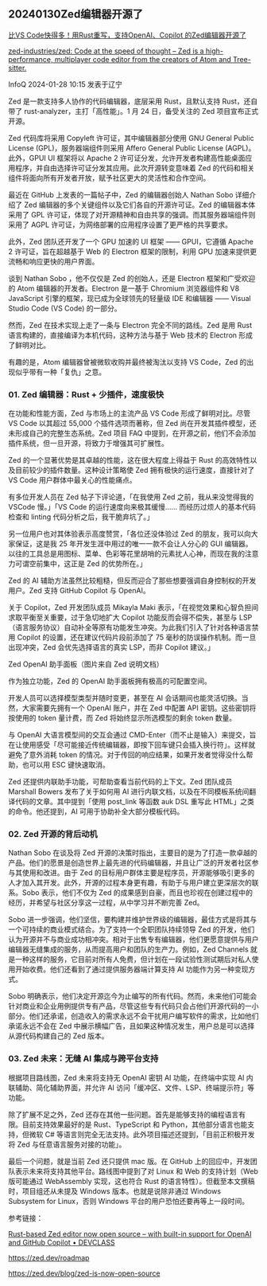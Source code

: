 ## 20240130Zed编辑器开源了

[比VS Code快得多！用Rust重写，支持OpenAI、Copilot 的Zed编辑器开源了](https://mp.weixin.qq.com/s/hXXX97W2hy8FcBRw6FvTjA)

[zed-industries/zed: Code at the speed of thought – Zed is a high-performance, multiplayer code editor from the creators of Atom and Tree-sitter.](https://github.com/zed-industries/zed)

InfoQ 2024-01-28 10:15 发表于辽宁

Zed 是一款支持多人协作的代码编辑器，底层采用 Rust，且默认支持 Rust，还自带了 rust-analyzer，主打「高性能」。1 月 24 日，备受关注的 Zed 项目宣布正式开源。

Zed 代码库将采用 Copyleft 许可证，其中编辑器部分使用 GNU General Public License (GPL)，服务器端组件则采用 Affero General Public License (AGPL)。此外，GPUI UI 框架将以 Apache 2 许可证分发，允许开发者构建高性能桌面应用程序，并自由选择许可证分发其应用。此次开源转变意味着 Zed 的代码和相关组件将面向所有开发者开放，赋予社区更大的灵活性和合作空间。

最近在 GitHub 上发表的一篇帖子中，Zed 的编辑器创始人 Nathan Sobo 详细介绍了 Zed 编辑器的多个关键组件以及它们各自的开源许可证。Zed 的编辑器本体采用了 GPL 许可证，体现了对开源精神和自由共享的强调。而其服务器端组件则采用了 AGPL 许可证，为网络部署的应用程序设置了更严格的共享要求。

此外，Zed 团队还开发了一个 GPU 加速的 UI 框架 —— GPUI，它遵循 Apache 2 许可证，旨在超越基于 Web 的 Electron 框架的限制，利用 GPU 加速来提供更流畅和响应更快的用户界面。

谈到 Nathan Sobo ，他不仅仅是 Zed 的创始人，还是 Electron 框架和广受欢迎的 Atom 编辑器的开发者。Electron 是一基于 Chromium 浏览器组件和 V8 JavaScript 引擎的框架，现已成为全球领先的轻量级 IDE 和编辑器 —— Visual Studio Code (VS Code) 的一部分。

然而，Zed 在技术实现上走了一条与 Electron 完全不同的路线。Zed 是用 Rust 语言构建的，直接编译为本机代码，这种方法与基于 Web 技术的 Electron 形成了鲜明对比。

有趣的是，Atom 编辑器曾被微软收购并最终被淘汰以支持 VS Code，Zed 的出现似乎带有一种「复仇」之意。

### 01. Zed 编辑器：Rust + 少插件，速度极快

在功能和性能方面，Zed 与市场上的主流产品 VS Code 形成了鲜明对比。尽管 VS Code 以其超过 55,000 个插件选项而著称，但 Zed 尚在开发其插件模型，还未形成自己的完整生态系统。Zed 项目 FAQ 中提到，在开源之前，他们不会添加插件系统，但一旦开源，将致力于增强其可扩展性。

Zed 的一个显著优势是其卓越的性能，这在很大程度上得益于 Rust 的高效特性以及目前较少的插件数量。这种设计策略使 Zed 拥有极快的运行速度，直接针对了 VS Code 用户群体中最关心的性能痛点。

有多位开发人员在 Zed 帖子下评论道，「在我使用 Zed 之前，我从来没觉得我的 VSCode 慢。」「VS Code 的运行速度向来极其缓慢…… 而经历过烦人的基本代码检查和 linting 代码分析之后，我干脆弃坑了。」

另一位用户也对其体验表示高度赞赏，「各位还没体验过 Zed 的朋友，我可以向大家保证，这是我 25 年开发生涯中用过的唯一一款不会让人分心的 GUI 编辑器。以往的工具总是用图标、菜单、色彩等花里胡哨的元素扰人心神，而现在我的注意力可谓空前集中，这正是 Zed 的优势所在。」

Zed 的 AI 辅助方法虽然比较粗糙，但反而迎合了那些想要强调自身控制权的开发用户。Zed 支持 GitHub Copilot 与 OpenAI。

关于 Copilot，Zed 开发团队成员 Mikayla Maki 表示，「在视觉效果和心智负担间求取平衡至关重要，过于急切地扩大 Copilot 功能反而会得不偿失，甚至与 LSP（语言服务协议）自动补全等原有功能发生冲突。为此我们引入了针对各种语言禁用 Copilot 的设置，还在建议代码片段前添加了 75 毫秒的防误操作机制。而一旦出现冲突，Zed 会优先选择语言的真实 LSP，而非 Copilot 建议。」

Zed OpenAI 助手面板（图片来自 Zed 说明文档）

作为独立功能，Zed 的 OpenAI 助手面板拥有极高的可配置空间。

开发人员可以选择模型类型并随时变更，甚至在 AI 会话期间也能灵活切换。当然，大家需要先拥有一个 OpenAI 账户，并在 Zed 中配置 API 密钥。这些密钥将按使用的 token 量计费，而 Zed 将始终显示所选模型的剩余 token 数量。

与 OpenAI 大语言模型间的交互会通过 CMD-Enter（而不止是输入）来提交，旨在让使用感受「尽可能接近传统编辑器，即按下回车键只会插入换行符」。这样就避免了意外消耗 token 的情况。对于传回的响应结果，如果开发者觉得没什么帮助，也可以用 ESC 键快速取消。

Zed 还提供内联助手功能，可帮助查看当前代码的上下文。Zed 团队成员 Marshall Bowers 发布了关于如何用 AI 进行内联文档，以及在不同模板系统间翻译代码的文章。其中提到「使用 post_link 等函数 auk DSL 重写此 HTML」之类的命令。他还提到，AI 可用于协助补全大部分模板代码。

### 02. Zed 开源的背后动机

Nathan Sobo 在谈及将 Zed 开源的决策时指出，主要目的是为了打造一款卓越的产品。他们的愿景是创造世界上最先进的代码编辑器，并且让广泛的开发者社区参与其使用和改进。由于 Zed 的目标用户群体主要是程序员，开源能够吸引更多的人才加入其开发。此外，开源的过程本身更有趣，有助于与用户建立更深层次的联系。Sobo 表示，他们不仅为 Zed 的成果感到自豪，而且也珍视在创建过程中的经历，并希望与社区分享这一过程，从中学习并不断完善 Zed。

Sobo 进一步强调，他们坚信，要构建并维护世界级的编辑器，最佳方式是将其与一个可持续的商业模式结合。为了支持一个全职团队持续领导 Zed 的开发，他们认为开源并不与商业成功相冲突。相对于出售专有编辑器，他们更愿意提供与用户编辑器无缝集成的服务，从而提高用户和团队的生产力。例如，Zed Channels 就是一种这样的服务，它目前对所有人免费，但计划在一段试验性测试期后对私人使用开始收费。他们还看到了通过提供服务器端计算支持 AI 功能作为另一种变现方式。

Sobo 明确表示，他们决定开源迄今为止编写的所有代码。然而，未来他们可能会针对商业和企业用例提供专有产品，尽管这些专有代码只会占他们开源代码的一小部分。他们还承诺，创造收入的需求永远不会干扰用户编写软件的需求，比如他们承诺永远不会在 Zed 中展示横幅广告，且如果这种情况发生，用户总是可以选择从源代码构建自己的 Zed 版本。

### 03. Zed 未来：无缝 AI 集成与跨平台支持

根据项目路线图，Zed 未来将支持无 OpenAI 密钥 AI 功能，在终端中实现 AI 内联辅助、简化辅助界面，并允许 AI 访问「缓冲区、文件、LSP、终端提示符」等功能。

除了扩展不足之外，Zed 还存在其他一些问题。首先是能够支持的编程语言有限。目前支持效果最好的是 Rust、TypeScript 和 Python，其他部分语言也能支持，但微软 C# 等语言则完全无法支持。此外项目描述还提到，「目前正积极开发将 Zed 与任意语言服务对接的功能」。

最后一个问题，就是当前 Zed 还只提供 mac 版。在 GitHub 上的回应中，开发团队表示未来将支持其他平台。路线图中提到了对 Linux 和 Web 的支持计划（Web 版可能通过 WebAssembly 实现，这也符合 Rust 的语言特性）。但截至本文撰稿时，项目组还从未提及 Windows 版本。也就是说除非通过 Windows Subsystem for Linux，否则 Windows 平台的用户恐怕还要再等上一段时间。

参考链接：

[Rust-based Zed editor now open source – with built-in support for OpenAI and GitHub Copilot • DEVCLASS](https://devclass.com/2024/01/25/rust-based-zed-editor-now-open-source-with-built-in-support-for-openai-and-github-copilot/)

https://zed.dev/roadmap

https://zed.dev/blog/zed-is-now-open-source

